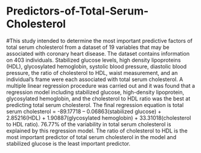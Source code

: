 # Predictors-of-Total-Serum-Cholesterol

#This study intended to determine the most important predictive factors of total serum cholesterol from a dataset of 19 variables that may be associated with coronary heart disease. The dataset contains information on 403 individuals. Stabilized glucose levels, high density lipoproteins (HDL), glycosylated hemoglobin, systolic blood pressure, diastolic blood pressure, the ratio of cholesterol to HDL, waist measurement, and an individual’s frame were each associated with total serum cholesterol. A multiple linear regression procedure was carried out and it was found that a regression model including stabilized glucose, high-density lipoprotein, glycosylated hemoglobin, and the cholesterol to HDL ratio was the best at predicting total serum cholesterol. The final regression equation is total serum cholesterol = -89.17718 – 0.06863(stabilized glucose) + 2.85216(HDL) + 1.90887(glycosylated hemoglobin) + 33.31018(cholesterol to HDL ratio). 76.77% of the variability in total serum cholesterol is explained by this regression model. The ratio of cholesterol to HDL is the most important predictor of total serum cholesterol in the model and stabilized glucose is the least important predictor. 
